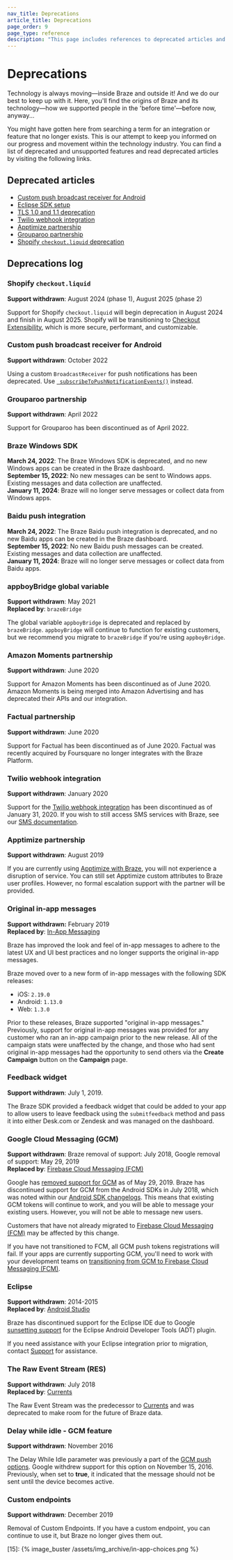 ```yaml
---
nav_title: Deprecations
article_title: Deprecations
page_order: 9
page_type: reference
description: "This page includes references to deprecated articles and provides a list of deprecated and unsupported features."
---
```


# Deprecations

Technology is always moving—inside Braze and outside it! And we do our best to keep up with it. Here, you'll find the origins of Braze and its technology—how we supported people in the 'before time'—before now, anyway...

You might have gotten here from searching a term for an integration or feature that no longer exists. This is our attempt to keep you informed on our progress and movement within the technology industry. You can find a list of deprecated and unsupported features and read deprecated articles by visiting the following links.

## Deprecated articles

- [Custom push broadcast receiver for Android]({{site.baseurl}}/help/release_notes/deprecations/custom_broadcast_receiver/)
- [Eclipse SDK setup]({{site.baseurl}}/help/release_notes/deprecations/eclipse_setup_deprecated/)
- [TLS 1.0 and 1.1 deprecation]({{site.baseurl}}/help/release_notes/deprecations/tls_deprecation/)
- [Twilio webhook integration]({{site.baseurl}}/help/release_notes/deprecations/twilio/)
- [Apptimize partnership]({{site.baseurl}}/help/release_notes/deprecations/apptimize/)
- [Grouparoo partnership]({{site.baseurl}}/help/release_notes/deprecations/grouparoo)
- [Shopify `checkout.liquid` deprecation]({{site.baseurl}}/help/release_notes/deprecations/shopify_checkout/)

## Deprecations log

### Shopify `checkout.liquid`

**Support withdrawn**: August 2024 (phase 1), August 2025 (phase 2)

Support for Shopify `checkout.liquid` will begin deprecation in August 2024 and finish in August 2025. Shopify will be transitioning to [Checkout Extensibility](https://www.shopify.com/enterprise/blog/checkout-extensibility-winter-editions), which is more secure, performant, and customizable.

### Custom push broadcast receiver for Android

**Support withdrawn**: October 2022

Using a custom `BroadcastReceiver` for push notifications has been deprecated. Use [` subscribeToPushNotificationEvents()`](/docs/developer_guide/platform_integration_guides/android/push_notifications/android/customization/custom_event_callback/) instead.

### Grouparoo partnership

**Support withdrawn**: April 2022

Support for Grouparoo has been discontinued as of April 2022.

### Braze Windows SDK

**March 24, 2022**: The Braze Windows SDK is deprecated, and no new Windows apps can be created in the Braze dashboard.<br>
**September 15, 2022**: No new messages can be sent to Windows apps. Existing messages and data collection are unaffected.<br>
**January 11, 2024**: Braze will no longer serve messages or collect data from Windows apps.

### Baidu push integration

**March 24, 2022**: The Braze Baidu push integration is deprecated, and no new Baidu apps can be created in the Braze dashboard. <br>
**September 15, 2022**: No new Baidu push messages can be created. Existing messages and data collection are unaffected.<br>
**January 11, 2024**: Braze will no longer serve messages or collect data from Baidu apps.

### appboyBridge global variable

**Support withdrawn**: May 2021<br>
**Replaced by**: `brazeBridge`

The global variable `appboyBridge` is deprecated and replaced by `brazeBridge`. `appboyBridge` will continue to function for existing customers, but we recommend you migrate to `brazeBridge` if you're using `appboyBridge`.

### Amazon Moments partnership

**Support withdrawn**: June 2020

Support for Amazon Moments has been discontinued as of June 2020. Amazon Moments is being merged into Amazon Advertising and has deprecated their APIs and our integration.

### Factual partnership

**Support withdrawn**: June 2020

Support for Factual has been discontinued as of June 2020. Factual was recently acquired by Foursquare no longer integrates with the Braze Platform.

### Twilio webhook integration

**Support withdrawn**: January 2020

Support for the [Twilio webhook integration]({{site.baseurl}}/partners/twilio/) has been discontinued as of January 31, 2020. If you wish to still access SMS services with Braze, see our [SMS documentation]({{site.baseurl}}/user_guide/message_building_by_channel/sms/).

### Apptimize partnership

**Support withdrawn**: August 2019

If you are currently using [Apptimize with Braze]({{site.baseurl}}/help/release_notes/deprecations/apptimize), you will not experience a disruption of service. You can still set Apptimize custom attributes to Braze user profiles. However, no formal escalation support with the partner will be provided.

### Original in-app messages

**Support withdrawn:** February 2019<br>
**Replaced by**: [In-App Messaging]({{site.baseurl}}/user_guide/message_building_by_channel/in-app_messages/creating_an_in-app_message)

Braze has improved the look and feel of in-app messages to adhere to the latest UX and UI best practices and no longer supports the original in-app messages.

Braze moved over to a new form of in-app messages with the following SDK releases:
- iOS: `2.19.0`
- Android: `1.13.0`
- Web: `1.3.0`

Prior to these releases, Braze supported "original in-app messages." Previously, support for original in-app messages was provided for any customer who ran an in-app campaign prior to the new release. All of the campaign stats were unaffected by the change, and those who had sent original in-app messages had the opportunity to send others via the **Create Campaign** button on the **Campaign** page.

### Feedback widget

**Support withdrawn**: July 1, 2019.

The Braze SDK provided a feedback widget that could be added to your app to allow users to leave feedback using the `submitfeedback` method and pass it into either Desk.com or Zendesk and was managed on the dashboard.

### Google Cloud Messaging (GCM)

**Support withdrawn**: Braze removal of support: July 2018, Google removal of support: May 29, 2019<br>
**Replaced by**: [Firebase Cloud Messaging (FCM)]({{site.baseurl}}/developer_guide/platform_integration_guides/android/push_notifications/integration/standard_integration/#step-1-enable-firebase)

Google has [removed support for GCM](https://developers.googleblog.com/2018/04/time-to-upgrade-from-gcm-to-fcm.html) as of May 29, 2019. Braze has discontinued support for GCM from the Android SDKs in July 2018, which was noted within our [Android SDK changelogs](https://github.com/braze-inc/braze-android-sdk/blob/master/CHANGELOG.md). This means that existing GCM tokens will continue to work, and you will be able to message your existing users. However, you will not be able to message new users.

Customers that have not already migrated to [Firebase Cloud Messaging (FCM)]({{site.baseurl}}/developer_guide/platform_integration_guides/android/push_notifications/integration/standard_integration/#step-1-enable-firebase) may be affected by this change.

If you have not transitioned to FCM, all GCM push tokens registrations will fail. If your apps are currently supporting GCM, you'll need to work with your development teams on [transitioning from GCM to Firebase Cloud Messaging (FCM)](https://developers.google.com/cloud-messaging/android/android-migrate-fcm).

### Eclipse

**Support withdrawn**: 2014-2015<br>
**Replaced by**: [Android Studio]({{site.baseurl}}/developer_guide/platform_integration_guides/android/initial_sdk_setup/android_sdk_integration/#using-android-studio)

Braze has discontinued support for the Eclipse IDE due to Google [sunsetting support](http://android-developers.blogspot.com/2015/06/an-update-on-eclipse-android-developer.html) for the Eclipse Android Developer Tools (ADT) plugin. 

If you need assistance with your Eclipse integration prior to migration, contact [Support]({{site.baseurl}}/support_contact/) for assistance.

### The Raw Event Stream (RES)

**Support withdrawn**: July 2018<br>
**Replaced by**: [Currents]({{site.baseurl}}/partners/braze_currents/about/)

The Raw Event Stream was the predecessor to [Currents]({{site.baseurl}}/partners/braze_currents/about/) and was deprecated to make room for the future of Braze data.

### Delay while idle - GCM feature

**Support withdrawn**: November 2016

The Delay While Idle parameter was previously a part of the [GCM push options](https://developers.google.com/cloud-messaging/http-server-ref). Google withdrew support for this option on November 15, 2016. Previously, when set to **true**, it indicated that the message should not be sent until the device becomes active.

### Custom endpoints

**Support withdrawn**: December 2019

Removal of Custom Endpoints. If you have a custom endpoint, you can continue to use it, but Braze no longer gives them out.


[15]: {% image_buster /assets/img_archive/in-app-choices.png %}

